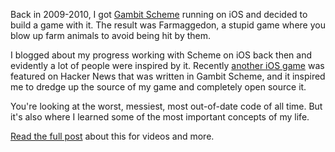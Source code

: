
Back in 2009-2010, I got [Gambit Scheme](http://gambitscheme.org/) running on iOS and decided to build a game with it. The result was Farmaggedon, a stupid game where you blow up farm animals to avoid being hit by them.

I blogged about my progress working with Scheme on iOS back then and evidently a lot of people were inspired by it. Recently [another iOS game](https://news.ycombinator.com/item?id=7361947) was featured on Hacker News that was written in Gambit Scheme, and it inspired me to dredge up the source of my game and completely open source it.

You're looking at the worst, messiest, most out-of-date code of all time. But it's also where I learned some of the most important concepts of my life.

[Read the full post]() about this for videos and more.
